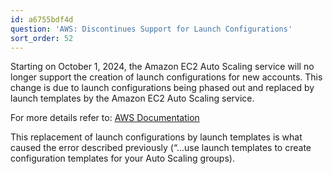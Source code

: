 ```yaml
---
id: a6755bdf4d
question: 'AWS: Discontinues Support for Launch Configurations'
sort_order: 52
---
```


Starting on October 1, 2024, the Amazon EC2 Auto Scaling service will no longer support the creation of launch configurations for new accounts. This change is due to launch configurations being phased out and replaced by launch templates by the Amazon EC2 Auto Scaling service.

For more details refer to: [AWS Documentation](https://docs.aws.amazon.com/elasticbeanstalk/latest/dg/environments-cfg-autoscaling-launch-templates.html)

This replacement of launch configurations by launch templates is what caused the error described previously (“...use launch templates to create configuration templates for your Auto Scaling groups).